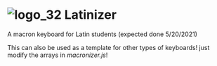 # ![logo_32](https://user-images.githubusercontent.com/61331006/116012139-96b91700-a5dd-11eb-9521-f908844de80c.png) Latinizer 
A macron keyboard for Latin students (expected done 5/20/2021)

This can also be used as a template for other types of keyboards! just modify the arrays in *macronizer.js*!

